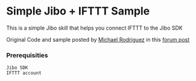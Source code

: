 # Simple Jibo + IFTTT Sample 

This is a simple Jibo skill that helps you connect IFTTT to the Jibo SDK

Original Code and sample posted by [Michael Rodriguez](https://github.com/michaelrod77) in this [forum post](https://discuss.jibo.com/t/how-to-connect-jibo-sdk-to-ifttt-maker-recipe-in-10-minutes/1305) 


### Prerequisities


```
Jibo SDK
IFTTT account
```

